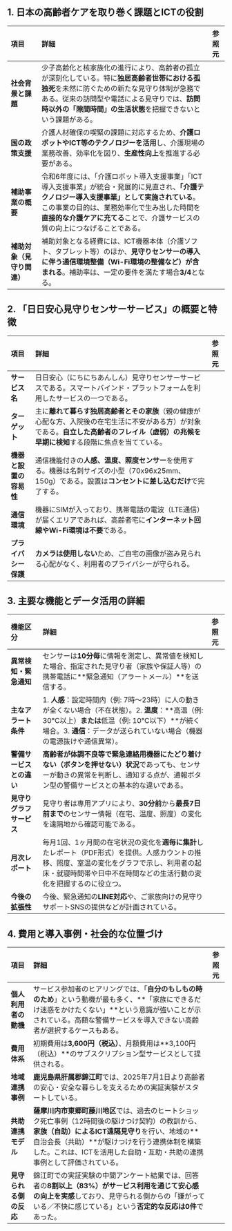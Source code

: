  

## 1. 日本の高齢者ケアを取り巻く課題とICTの役割

|項目|詳細|参照元|
|:--|:--|:--|
|**社会背景と課題**|少子高齢化と核家族化の進行により、高齢者の孤立が深刻化している。特に**独居高齢者世帯における孤独死**を未然に防ぐための新たな見守り体制が急務である。従来の訪問型や電話による見守りでは、**訪問時以外の「隙間時間」の生活状態**を把握できないという課題がある。||
|**国の政策支援**|介護人材確保の喫緊の課題に対応するため、**介護ロボットやICT等のテクノロジーを活用**し、介護現場の業務改善、効率化を図り、**生産性向上**を推進する必要がある。||
|**補助事業の概要**|令和6年度には、「介護ロボット導入支援事業」「ICT導入支援事業」が統合・発展的に見直され、**「介護テクノロジー導入支援事業」として実施されている**。この事業の目的は、業務効率化で生み出した時間を**直接的な介護ケアに充てる**ことで、介護サービスの質の向上につなげることである。||
|**補助対象（見守り関連）**|補助対象となる経費には、ICT機器本体（介護ソフト、タブレット等）のほか、**見守りセンサーの導入に伴う通信環境整備（Wi-Fi環境の整備など）が含まれる**。補助率は、一定の要件を満たす場合**3/4**となる。||

## 2. 「日日安心見守りセンサーサービス」の概要と特徴

|項目|詳細|参照元|
|:--|:--|:--|
|**サービス名**|日日安心（にちにちあんしん）見守りセンサーサービスである。スマートバインド・プラットフォームを利用したサービスの一つである。||
|**ターゲット**|主に**離れて暮らす独居高齢者とその家族**（親の健康が心配な方、入院後の在宅生活に不安がある方）が対象である。**自立した高齢者のフレイル（虚弱）の兆候を早期に検知**する段階に焦点を当てている。||
|**機器と設置の容易性**|通信機能付きの**人感、温度、照度センサー**を使用する。機器は名刺サイズの小型（70x96x25mm、150g）である。設置は**コンセントに差し込むだけ**で完了する。||
|**通信環境**|機器にSIMが入っており、携帯電話の電波（LTE通信）が届くエリアであれば、高齢者宅に**インターネット回線やWi-Fi環境は不要**である。||
|**プライバシー保護**|**カメラは使用しない**ため、ご自宅の画像が盗み見られる心配がなく、利用者のプライバシーが守られる。||

## 3. 主要な機能とデータ活用の詳細

|機能区分|詳細|参照元|
|:--|:--|:--|
|**異常検知・緊急通知**|センサーは**10分毎**に情報を測定し、異常値を検知した場合、指定された見守り者（家族や保証人等）の携帯電話に**緊急通知（アラートメール）**を送信する。||
|**主なアラート条件**|1. **人感**：設定時間内（例: 7時〜23時）に人の動きが全くない場合（不在状態）。2. **温度**：**高温（例: 30℃以上）**または**低温（例: 10℃以下）**が続く場合。3. **通信**：データが送られていない場合（機器の電源抜けや通信異常）。||
|**警備サービスとの違い**|**高齢者が体調不良等で緊急連絡用機器にたどり着けない（ボタンを押せない）状況**であっても、センサーが動きの異常を判断し、通知する点が、通報ボタン型の警備サービスとの基本的な違いである。||
|**見守りグラフサービス**|見守り者は専用アプリにより、**30分前**から**最長7日前まで**のセンサー情報（在宅、温度、照度）の変化を遠隔地から確認可能である。||
|**月次レポート**|毎月1回、1ヶ月間の在宅状況の変化を**週毎に集計**したレポート（PDF形式）を提供。人感カウントの推移、照度、室温の変化をグラフで示し、利用者の起床・就寝時間帯や日中不在時間などの生活行動の変化を把握するのに役立つ。||
|**今後の拡張性**|今後、緊急通知の**LINE対応**や、ご家族向けの見守りサポートSNSの提供などが計画されている。||

## 4. 費用と導入事例・社会的な位置づけ

|項目|詳細|参照元|
|:--|:--|:--|
|**個人利用者の動機**|サービス参加者のヒアリングでは、「**自分のもしもの時のため**」という動機が最も多く、**「家族にできるだけ迷惑をかけたくない」**という意識が強いことが示されている。高額な警備サービスを導入できない高齢者が選択するケースもある。||
|**費用体系**|初期費用は**3,600円（税込）**、月額費用は**3,100円（税込）**のサブスクリプション型サービスとして提供される。||
|**地域連携事例**|**鹿児島県肝属郡錦江町**では、2025年7月1日より高齢者の安心・安全な暮らしを支えるための実証実験がスタートしている。||
|**共助連携モデル**|**薩摩川内市東郷町藤川地区**では、過去のヒートショック死亡事例（12時間後の駆けつけ契約）の教訓から、**家族（自助）によるICT遠隔見守り**を行い、地域の**自治会長（共助）**が駆けつけを行う連携体制を構築した。これは、ICTを活用した自助・互助・共助の連携事例として評価されている。||
|**見守られる側の反応**|錦江町での実証実験の中間アンケート結果では、回答者の**8割以上（83%）がサービス利用を通じて安心感の向上を実感**しており、見守られる側からの「嫌がっている／不快に感じている」という**否定的な反応は0件**であった。||